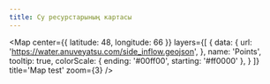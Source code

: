 ```yaml
---
title: Су ресурстарының картасы
---
```


<Map
  center={{
    latitude: 48,
    longitude: 66
  }}
  layers={[
    {
      data: {
        url: 'https://water.anuveyatsu.com/side_inflow.geojson',
      },
      name: 'Points',
      tooltip: true,
      colorScale: {
        ending: '#00ff00',
        starting: '#ff0000'
      },
    }
  ]}
  title='Map test'
  zoom={3}
/>
